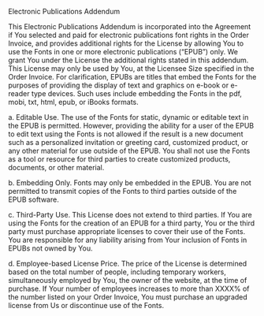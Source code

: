 Electronic Publications Addendum

This Electronic Publications Addendum is incorporated into the Agreement if You selected and paid for electronic publications font rights in the Order Invoice, and provides additional rights for the License by allowing You to use the Fonts in one or more electronic publications (“EPUB”) only. We grant You under the License the additional rights stated in this addendum. This License may only be used by You, at the Licensee Size specified in the Order Invoice. For clarification, EPUBs are titles that embed the Fonts for the purposes of providing the display of text and graphics on e-book or e-reader type devices. Such uses include embedding the Fonts in the pdf, mobi, txt, html, epub, or iBooks formats.

a\. Editable Use. The use of the Fonts for static, dynamic or editable text in the EPUB is permitted. However, providing the ability for a user of the EPUB to edit text using the Fonts is not allowed if the result is a new document such as a personalized invitation or greeting card, customized product, or any other material for use outside of the EPUB. You shall not use the Fonts as a tool or resource for third parties to create customized products, documents, or other material.

b\. Embedding Only. Fonts may only be embedded in the EPUB. You are not permitted to transmit copies of the Fonts to third parties outside of the EPUB software.

c\. Third-Party Use. This License does not extend to third parties. If You are using the Fonts for the creation of an EPUB for a third party, You or the third party must purchase appropriate licenses to cover their use of the Fonts. You are responsible for any liability arising from Your inclusion of Fonts in EPUBs not owned by You.

d\. Employee-based License Price. The price of the License is determined based on the total number of people, including temporary workers, simultaneously employed by You, the owner of the website, at the time of purchase. If Your number of employees increases to more than XXXX% of the number listed on your Order Invoice, You must purchase an upgraded license from Us or discontinue use of the Fonts.